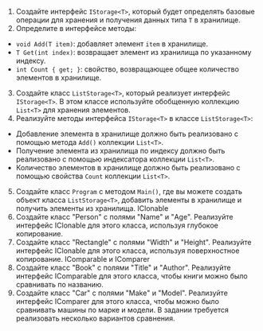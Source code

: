 
1. Создайте интерфейс `IStorage<T>`, который будет определять базовые операции
для хранения и получения данных типа `T` в хранилище.
2. Определите в интерфейсе методы:
- `void Add(T item)`: добавляет элемент `item` в хранилище.
- `T Get(int index)`: возвращает элемент из хранилища по указанному индексу.
- `int Count { get; }`: свойство, возвращающее общее количество элементов в
хранилище.
3. Создайте класс `ListStorage<T>`, который реализует интерфейс `IStorage<T>`. В
этом классе используйте обобщенную коллекцию `List<T>` для хранения элементов.
4. Реализуйте методы интерфейса `IStorage<T>` в классе `ListStorage<T>`:
- Добавление элемента в хранилище должно быть реализовано с помощью метода
`Add()` коллекции `List<T>`.
- Получение элемента из хранилища по индексу должно быть реализовано с
помощью индексатора коллекции `List<T>`.
- Количество элементов в хранилище должно быть реализовано с помощью свойства
`Count` коллекции `List<T>`.
5. Создайте класс `Program` с методом `Main()`, где вы можете создать объект класса
`ListStorage<T>`, добавить элементы в хранилище и получить элементы из хранилища.
IClonable
1. Создайте класс "Person" с полями "Name" и "Age". Реализуйте интерфейс IClonable
для этого класса, используя глубокое копирование.
2. Создайте класс "Rectangle" с полями "Width" и "Height". Реализуйте интерфейс
IClonable для этого класса, используя поверхностное копирование.
IComparable и IComparer
1. Создайте класс "Book" с полями "Title" и "Author". Реализуйте интерфейс
IComparable для этого класса, чтобы книги можно было сравнивать по названию.
2. Создайте класс "Car" с полями "Make" и "Model". Реализуйте интерфейс IComparer
для этого класса, чтобы можно было сравнивать машины по марке и модели. В
задании требуется реализовать несколько вариантов сравнения.
